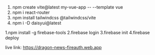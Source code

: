 1. npm create vite@latest my-vue-app -- --template vue
2. npm i react-router
3. npm install tailwindcss @tailwindcss/vite
4. npm i -D daisyui@latest


1.npm install -g firebase-tools
2.firebase login
3.firebase init
4.firebase deploy

live link: https://dragon-news-fireauth.web.app